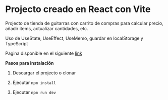 # Projecto creado en React con Vite

Projecto de tienda de guitarras con carrito de compras para calcular precio, añadir items, actualizar cantidades, etc.

Uso de UseState, UseEffect, UseMemo, guardar en localStorage y TypeScript

Pagina disponible en el siguiente [link](https://cheery-sunflower-8a5dd6.netlify.app/)

**Pasos para instalación**

1. Descargar el projecto o clonar

2. Ejecutar `npm install`

3. Ejecutar `npm run dev`